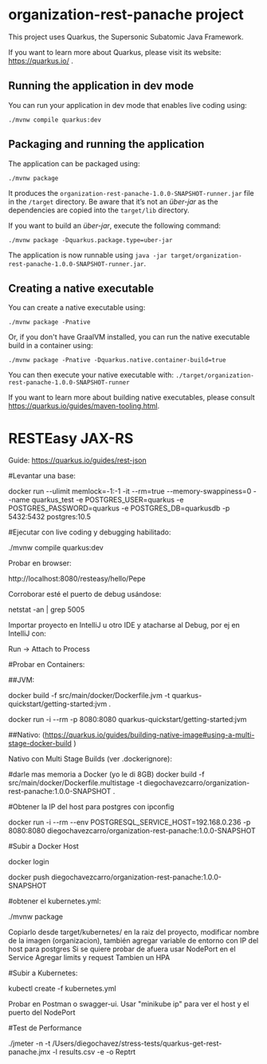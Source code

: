 # organization-rest-panache project

This project uses Quarkus, the Supersonic Subatomic Java Framework.

If you want to learn more about Quarkus, please visit its website: https://quarkus.io/ .

## Running the application in dev mode

You can run your application in dev mode that enables live coding using:
```shell script
./mvnw compile quarkus:dev
```

## Packaging and running the application

The application can be packaged using:
```shell script
./mvnw package
```
It produces the `organization-rest-panache-1.0.0-SNAPSHOT-runner.jar` file in the `/target` directory.
Be aware that it’s not an _über-jar_ as the dependencies are copied into the `target/lib` directory.

If you want to build an _über-jar_, execute the following command:
```shell script
./mvnw package -Dquarkus.package.type=uber-jar
```

The application is now runnable using `java -jar target/organization-rest-panache-1.0.0-SNAPSHOT-runner.jar`.

## Creating a native executable

You can create a native executable using: 
```shell script
./mvnw package -Pnative
```

Or, if you don't have GraalVM installed, you can run the native executable build in a container using: 
```shell script
./mvnw package -Pnative -Dquarkus.native.container-build=true
```

You can then execute your native executable with: `./target/organization-rest-panache-1.0.0-SNAPSHOT-runner`

If you want to learn more about building native executables, please consult https://quarkus.io/guides/maven-tooling.html.

# RESTEasy JAX-RS

Guide: https://quarkus.io/guides/rest-json

#Levantar una base:

docker run --ulimit memlock=-1:-1 -it --rm=true --memory-swappiness=0 --name quarkus_test -e POSTGRES_USER=quarkus -e POSTGRES_PASSWORD=quarkus -e POSTGRES_DB=quarkusdb -p 5432:5432 postgres:10.5


#Ejecutar con live coding y debugging habilitado:

./mvnw compile quarkus:dev

Probar en browser:

http://localhost:8080/resteasy/hello/Pepe

Corroborar esté el puerto de debug usándose:

netstat -an | grep 5005

Importar proyecto en IntelliJ u otro IDE y atacharse
al Debug, por ej en IntelliJ con:

Run -> Attach to Process

#Probar en Containers:

##JVM:

docker build -f src/main/docker/Dockerfile.jvm -t quarkus-quickstart/getting-started:jvm .

docker run -i --rm -p 8080:8080 quarkus-quickstart/getting-started:jvm

##Nativo:
(https://quarkus.io/guides/building-native-image#using-a-multi-stage-docker-build )

Nativo con Multi Stage Builds (ver .dockerignore):

#darle mas memoria a Docker (yo le di 8GB)
docker build -f src/main/docker/Dockerfile.multistage -t diegochavezcarro/organization-rest-panache:1.0.0-SNAPSHOT .

#Obtener la IP del host para postgres con ipconfig

docker run -i --rm --env POSTGRESQL_SERVICE_HOST=192.168.0.236 -p 8080:8080 diegochavezcarro/organization-rest-panache:1.0.0-SNAPSHOT

#Subir a Docker Host

docker login

docker push diegochavezcarro/organization-rest-panache:1.0.0-SNAPSHOT

#obtener el kubernetes.yml:

./mvnw package

Copiarlo desde target/kubernetes/ en la raiz del proyecto, modificar nombre de la imagen (organizacion),
también agregar variable de entorno con IP del host para postgres
Si se quiere probar de afuera usar NodePort en el Service
Agregar limits y request
Tambien un HPA

#Subir a Kubernetes:

kubectl create -f kubernetes.yml 

Probar en Postman o swagger-ui. Usar "minikube ip" para ver el host
y el puerto del NodePort

#Test de Performance

./jmeter -n -t /Users/diegochavez/stress-tests/quarkus-get-rest-panache.jmx -l results.csv -e -o Reptrt



 